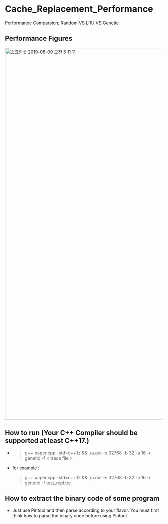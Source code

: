 # Cache_Replacement_Performance
Performance Comparsion; Random VS LRU VS Genetic

## Performance Figures
<img width="1190" alt="스크린샷 2019-08-09 오전 5 11 11" src="https://user-images.githubusercontent.com/12508269/62735149-7c37b680-ba65-11e9-979d-973a56f47fa0.png">

## How to run (Your C++ Compiler should be supported at least C++17.)
- > g++ paper.cpp -std=c++1z && ./a.out -s 32768 -b 32 -a 16 -r genetic -f < trace file >
- for example :
   > g++ paper.cpp -std=c++1z && ./a.out -s 32768 -b 32 -a 16 -r genetic -f test_repl.trc
   
## How to extract the binary code of some program
- Just use Pintool and then parse according to your flavor. You must first think how to parse the binary code before using Pintool.

